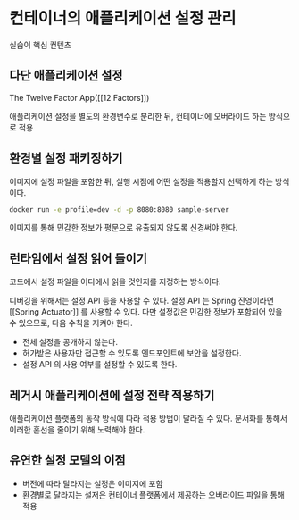 # 컨테이너의 애플리케이션 설정 관리

실습이 핵심 컨텐츠

## 다단 애플리케이션 설정

The Twelve Factor App([[12 Factors]])

애플리케이션 설정을 별도의 환경변수로 분리한 뒤, 컨테이너에 오버라이드 하는 방식으로 적용

## 환경별 설정 패키징하기

이미지에 설정 파일을 포함한 뒤, 실행 시점에 어떤 설정을 적용할지 선택하게 하는 방식이다.

```bash
docker run -e profile=dev -d -p 8080:8080 sample-server
```

이미지를 통해 민감한 정보가 평문으로 유출되지 않도록 신경써야 한다.

## 런타임에서 설정 읽어 들이기

코드에서 설정 파일을 어디에서 읽을 것인지를 지정하는 방식이다.

디버깅을 위해서는 설정 API 등을 사용할 수 있다. 설정 API 는 Spring 진영이라면 [[Spring Actuator]] 를 사용할 수 있다. 다만 설정값은 민감한 정보가 포함되어 있을 수 있으므로, 다음 수칙을 지켜야 한다.

- 전체 설정을 공개하지 않는다.
- 허가받은 사용자만 접근할 수 있도록 엔드포인트에 보안을 설정한다.
- 설정 API 의 사용 여부를 설정할 수 있도록 한다.

## 레거시 애플리케이션에 설정 전략 적용하기

애플리케이션 플랫폼의 동작 방식에 따라 적용 방법이 달라질 수 있다. 문서화를 통해서 이러한 혼선을 줄이기 위해 노력해야 한다.

## 유연한 설정 모델의 이점

- 버전에 따라 달라지는 설정은 이미지에 포함
- 환경별로 달라지는 설저은 컨테이너 플랫폼에서 제공하는 오버라이드 파일을 통해 적용

